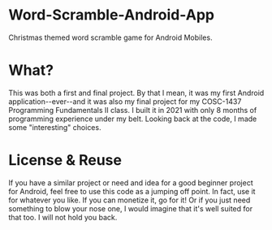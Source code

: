 # Word-Scramble-Android-App
Christmas themed word scramble game for Android Mobiles. 

# What?
This was both a first and final project. By that I mean, it was my first Android application--ever--and it was also my final project for my COSC-1437 Programming Fundamentals II class. I built it in 2021 with only 8 months of programming experience under my belt. Looking back at the code, I made some "interesting" choices. 

# License & Reuse
If you have a similar project or need and idea for a good beginner project for Android, feel free to use this code as a jumping off point. In fact, use it for whatever you like. If you can monetize it, go for it! Or if you just need something to blow your nose one, I would imagine that it's well suited for that too. I will not hold you back. 
